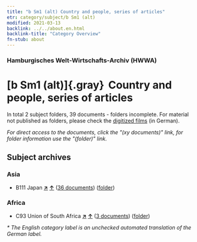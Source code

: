```yaml
---
title: "b Sm1 (alt) Country and people, series of articles"
etr: category/subject/b Sm1 (alt)
modified: 2021-03-13
backlink: ../../about.en.html
backlink-title: "Category Overview"
fn-stub: about
---
```


### Hamburgisches Welt-Wirtschafts-Archiv (HWWA)
# [b Sm1 (alt)]{.gray}&#8201; Country and people, series of articles&#160; 





In total 2 subject folders, 39 documents - folders incomplete.
For material not published as folders, please check the [digitized films](/film/h1_sh) (in German).

_For direct access to the documents, click the "(xy documents)" link, for folder information use the "(folder)" link._

## Subject archives



### Asia

- B111 Japan [**&nearr;**](../../../geo/i/141272/about.en.html "Japan (all folders)") [**&uarr;**](../../../geo/about.en.html#B111 "Country category system") (<a href="https://pm20.zbw.eu/dfgview/sh/141272,144198" title="about: Japan : Country and people, series of articles" target="_blank">36 documents</a>) ([folder](http://purl.org/pressemappe20/folder/sh/141272,144198))

### Africa

- C93 Union of South Africa [**&nearr;**](../../../geo/i/141454/about.en.html "Union of South Africa (all folders)") [**&uarr;**](../../../geo/about.en.html#C93 "Country category system") (<a href="https://pm20.zbw.eu/dfgview/sh/141454,144198" title="about: Union of South Africa : Country and people, series of articles" target="_blank">3 documents</a>) ([folder](http://purl.org/pressemappe20/folder/sh/141454,144198))


_* The English category label is an unchecked automated translation of the German label._

